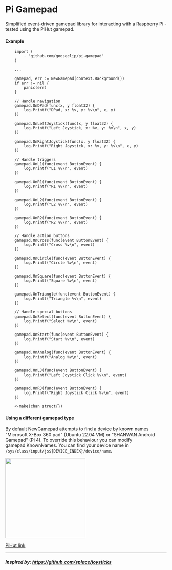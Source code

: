 # Pi Gamepad

Simplified event-driven gamepad library for interacting with a Raspberry Pi - tested using the PiHut gamepad.

#### Example

```
    import (
        . "github.com/gooseclip/pi-gamepad"
    )
    
    ...

	gamepad, err := NewGamepad(context.Background())
	if err != nil {
		panic(err)
	}

	// Handle navigation
	gamepad.OnDPad(func(x, y float32) {
		log.Printf("DPad, x: %v, y: %v\n", x, y)
	})

	gamepad.OnLeftJoystick(func(x, y float32) {
		log.Printf("Left Joystick, x: %v, y: %v\n", x, y)
	})

	gamepad.OnRightJoystick(func(x, y float32) {
		log.Printf("Right Joystick, x: %v, y: %v\n", x, y)
	})

	// Handle triggers
	gamepad.OnL1(func(event ButtonEvent) {
		log.Printf("L1 %v\n", event)
	})
	
	gamepad.OnR1(func(event ButtonEvent) {
		log.Printf("R1 %v\n", event)
	})

	gamepad.OnL2(func(event ButtonEvent) {
		log.Printf("L2 %v\n", event)
	})

	gamepad.OnR2(func(event ButtonEvent) {
		log.Printf("R2 %v\n", event)
	})

	// Handle action buttons
	gamepad.OnCross(func(event ButtonEvent) {
		log.Printf("Cross %v\n", event)
	})

	gamepad.OnCircle(func(event ButtonEvent) {
		log.Printf("Circle %v\n", event)
	})

	gamepad.OnSquare(func(event ButtonEvent) {
		log.Printf("Square %v\n", event)
	})

	gamepad.OnTriangle(func(event ButtonEvent) {
		log.Printf("Triangle %v\n", event)
	})

	// Handle special buttons
	gamepad.OnSelect(func(event ButtonEvent) {
		log.Printf("Select %v\n", event)
	})

	gamepad.OnStart(func(event ButtonEvent) {
		log.Printf("Start %v\n", event)
	})

	gamepad.OnAnalog(func(event ButtonEvent) {
		log.Printf("Analog %v\n", event)
	})

	gamepad.OnLJ(func(event ButtonEvent) {
		log.Printf("Left Joystick Click %v\n", event)
	})

	gamepad.OnRJ(func(event ButtonEvent) {
		log.Printf("Right Joystick Click %v\n", event)
	})

	<-make(chan struct{})
```

#### Using a different gamepad type
By default NewGamepad attempts to find a device by known names "Microsoft X-Box 360 pad" (Ubuntu 22.04 VM) or "SHANWAN Android Gamepad"  (Pi 4).
To override this behaviour you can modify gamepad.KnownNames.
You can find your device name in `/sys/class/input/js${DEVICE_INDEX}/device/name`.

<img src="https://cdn.shopify.com/s/files/1/0176/3274/products/raspberry-pi-compatible-wireless-gamepad-controller-the-pi-hut-102347-22608519185_1000x.jpg?v=1646248693" width="250"/>

[PiHut link](https://thepihut.com/products/raspberry-pi-compatible-wireless-gamepad-controller)

----

##### Inspired by: https://github.com/splace/joysticks